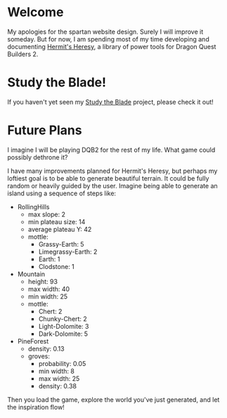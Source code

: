 # Welcome
My apologies for the spartan website design.
Surely I will improve it someday.
But for now, I am spending most of my time developing and documenting [Hermit's Heresy](/hermits-heresy/),
a library of power tools for Dragon Quest Builders 2.

# Study the Blade!
If you haven't yet seen my [Study the Blade](/stb/) project, please check it out!

# Future Plans
I imagine I will be playing DQB2 for the rest of my life.
What game could possibly dethrone it?

I have many improvements planned for Hermit's Heresy, but perhaps my loftiest goal
is to be able to generate beautiful terrain.
It could be fully random or heavily guided by the user.
Imagine being able to generate an island using a sequence of steps like:

- RollingHills
	- max slope: 2
	- min plateau size: 14
	- average plateau Y: 42
	- mottle:
		- Grassy-Earth: 5
		- Limegrassy-Earth: 2
		- Earth: 1
		- Clodstone: 1
- Mountain
	- height: 93
	- max width: 40
	- min width: 25
	- mottle:
		- Chert: 2
		- Chunky-Chert: 2
		- Light-Dolomite: 3
		- Dark-Dolomite: 5
- PineForest
	- density: 0.13
	- groves:
		- probability: 0.05
		- min width: 8
		- max width: 25
		- density: 0.38

Then you load the game, explore the world you've just generated, and let the inspiration flow!
